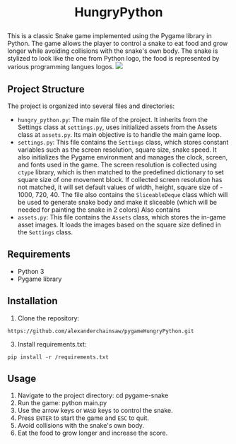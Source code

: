 # <p align="center">HungryPython</p>
This is a classic Snake game implemented using the Pygame library in Python. The game allows the player to control a snake to eat food and grow longer while avoiding collisions with the snake's own body.
The snake is stylized to look like the one from Python logo, the food is represented by various programming langues logos.
![](https://github.com/alexanderchainsaw/pygameHungryPython/assets/126553365/c527ef95-0a2e-4528-afb6-9c0a8ea73d16)


## Project Structure
The project is organized into several files and directories:

- `hungry_python.py`: The main file of the project. It inherits from the Settings class at `settings.py`, uses initialized assets from the Assets class at `assets.py`. Its main objective is to handle the main game loop.
- `settings.py`: This file contains the `Settings` class, which stores constant variables such as the screen resolution, square size, snake speed. It also initializes the Pygame environment and manages the clock, screen, and fonts used in the game. The screen resolution is collected using `ctype` library, which is then matched to the predefined dictionary to set square size of one movement block. If collected screen resolution has not matched, it will set default values of width, height, square size of - 1000, 720, 40. The file also contains the `SliceableDeque`
class which will be used to generate snake body and make it sliceable (which will be needed for painting the snake in 2 colors)
Also contains
- `assets.py`: This file contains the `Assets` class, which stores the in-game asset images. It loads the images based on the square size defined in the `Settings` class.

## Requirements
- Python 3
- Pygame library

## Installation
1. Clone the repository:
```
https://github.com/alexanderchainsaw/pygameHungryPython.git
```
3. Install requirements.txt:
```
pip install -r /requirements.txt
```

## Usage
1. Navigate to the project directory:
cd pygame-snake
2. Run the game:
python main.py
3. Use the arrow keys or `WASD` keys to control the snake.
4. Press `ENTER` to start the game and `ESC` to quit.
5. Avoid collisions with the snake's own body.
6. Eat the food to grow longer and increase the score.
